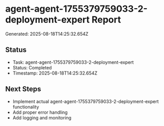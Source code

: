 # agent-agent-1755379759033-2-deployment-expert Report

Generated: 2025-08-18T14:25:32.654Z

## Status
- Task: agent-agent-1755379759033-2-deployment-expert
- Status: Completed
- Timestamp: 2025-08-18T14:25:32.654Z

## Next Steps
- Implement actual agent-agent-1755379759033-2-deployment-expert functionality
- Add proper error handling
- Add logging and monitoring
